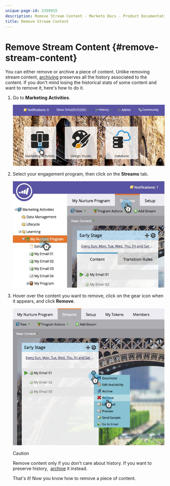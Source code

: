 ```yaml
---
unique-page-id: 2359915
description: Remove Stream Content - Marketo Docs - Product Documentation
title: Remove Stream Content
---
```


# Remove Stream Content {#remove-stream-content}

You can either remove or archive a piece of content. Unlike removing stream content, [archiving](archive-and-unarchive-stream-content.md) preserves all the history associated to the content. If you don't mind losing the historical stats of some content and want to remove it, here's how to do it.

1. Go to **Marketing Activities**.

   ![](assets/login-marketing-activities-1.png)

1. Select your engagement program, then click on the **Streams** tab.

   ![](assets/cloneasteam-3.jpg)

1. Hover over the content you want to remove, click on the gear icon when it appears, and click **Remove**.

   ![](assets/image2014-9-15-17-3a38-3a15.png)

   >[!CAUTION]
   >
   >Remove content only if you don't care about history. If you want to preserve history,&nbsp; [archive](archive-and-unarchive-stream-content.md)&nbsp;it instead.

   That's it! Now you know how to remove a piece of content.


